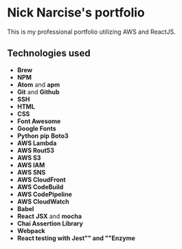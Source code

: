 # Nick Narcise's portfolio

This is my professional portfolio utilizing AWS and ReactJS.

## Technologies used

* **Brew**
* **NPM**
* **Atom** and **apm**
* **Git** and **Github**
* **SSH**
* **HTML**
* **CSS**
* **Font Awesome**
* **Google Fonts**
* **Python** **pip** **Boto3**
* **AWS Lambda**
* **AWS Rout53**
* **AWS S3**
* **AWS IAM**
* **AWS SNS**
* **AWS CloudFront**
* **AWS CodeBuild**
* **AWS CodePipeline**
* **AWS CloudWatch**
* **Babel**
* **React** **JSX** and **mocha**
* **Chai Assertion Library**
* **Webpack**
* **React testing with** **Jest"" and ""Enzyme**

